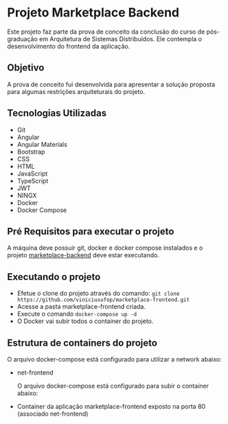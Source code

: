 # Projeto Marketplace Backend

  Este projeto faz parte da prova de conceito da conclusão do curso de pós-graduação em Arquitetura de Sistemas Distribuídos. Ele contempla o desenvolvimento do frontend da aplicação.

## Objetivo

  A prova de conceito fui desenvolvida para apresentar a solução proposta para algumas restrições arquiteturais do projeto.

## Tecnologias Utilizadas

* Git
* Angular
* Angular Materials
* Bootstrap
* CSS
* HTML
* JavaScript
* TypeScript
* JWT
* NINGX
* Docker
* Docker Compose

## Pré Requisitos para executar o projeto

  A máquina deve possuir git, docker e docker compose instalados e o projeto [marketplace-backend](https://github.com/viniciusufop/marketplace-backend) deve estar executando.

## Executando o projeto

* Efetue o clone do projeto através do comando: ```git clone https://github.com/viniciusufop/marketplace-frontend.git```
* Acesse a pasta marketplace-frontend criada.
* Execute o comando ```docker-compose up -d```
* O Docker vai subir todos o container do projeto.

## Estrutura de containers do projeto

  O arquivo docker-compose está configurado para utilizar a network abaixo:

* net-frontend 

  O arquivo docker-compose está configurado para subir o container abaixo:

* Container da aplicação marketplace-frontend exposto na porta 80 (associado net-frontend)

